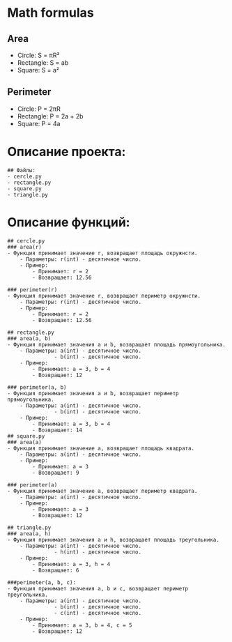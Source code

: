 # Math formulas
## Area
- Circle: S = πR²
- Rectangle: S = ab
- Square: S = a²
## Perimeter
- Circle: P = 2πR
- Rectangle: P = 2a + 2b
- Square: P = 4a

# Описание проекта:
    ## Файлы:
    - cercle.py
    - rectangle.py
    - square.py
    - triangle.py
# Описание функций:
    ## cercle.py
    ### area(r)
    - Функция принимает значение r, возвращает площадь окружнсти.
        - Параметры: r(int) - десятичное число.
        - Пример:
            - Принимает: r = 2
            - Возвращает: 12.56 

    ### perimeter(r)
    - Функция принимает значение r, возвращает периметр окружнсти.
        - Параметры: r(int) - десятичное число.
        - Пример:
            - Принимает: r = 2
            - Возвращает: 12.56

    ## rectangle.py
    ### area(a, b)
    - Функция принимает значения a и b, возвращает площадь прямоугольника.
        - Параметры: a(int) - десятичное число.
                   - b(int) - десятичное число.
        - Пример:
            - Принимает: a = 3, b = 4
            - Возвращает: 12
            
    ### perimeter(a, b)
    - Функция принимает значения a и b, возвращает периметр прямоугольника.
        - Параметры: a(int) - десятичное число.
                   - b(int) - десятичное число.
        - Пример:
            - Принимает: a = 3, b = 4
            - Возвращает: 14
    ## square.py
    ### area(a)
    - Функция принимает значение a, возвращает площадь квадрата.
        - Параметры: a(int) - десятичное число.
        - Пример:
            - Принимает: a = 3
            - Возвращает: 9

    ### perimeter(a)
    - Функция принимает значение a, возвращает периметр квадрата.
        - Параметры: a(int) - десятичное число.
        - Пример:
            - Принимает: a = 3
            - Возвращает: 12

    ## triangle.py
    ### area(a, h)
    - Функция принимает значения a и h, возвращает площадь треугольника.
        - Параметры: a(int) - десятичное число.
                   - h(int) - десятичное число.
        - Пример:
            - Принимает: a = 3, h = 4
            - Возвращает: 6
    
    ###perimeter(a, b, c):
    - Функция принимает значения a, b и c, возвращает периметр треугольника.
        - Параметры: a(int) - десятичное число.
                   - b(int) - десятичное число.
                   - c(int) - десятичное число.
        - Пример:
            - Принимает: a = 3, b = 4, c = 5
            - Возвращает: 12

